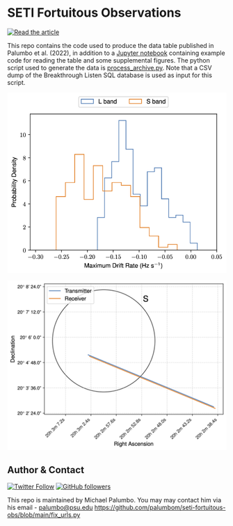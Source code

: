# SETI Fortuitous Observations
<a href="https://github.com/palumbom/seti-fortuitous-obs/blob/main/Fortuitous_Obs.pdf"><img src="https://img.shields.io/badge/article-pdf-blue.svg?style=flat" alt="Read the article"/></a>

This repo contains the code used to produce the data table published in Palumbo et al. (2022), in addition to a [Jupyter notebook](https://github.com/palumbom/seti-fortuitous-obs/blob/main/parse_observations.ipynb) containing example code for reading the table and some supplemental figures. The python script used to generate the data is [process_archive.py](https://github.com/palumbom/seti-fortuitous-obs/blob/main/process_archive.py). Note that a CSV dump of the Breakthrough Listen SQL database is used as input for this script.

![](https://github.com/palumbom/seti-fortuitous-obs/blob/main/plots/drift_dist.png)

![](https://github.com/palumbom/seti-fortuitous-obs/blob/main/plots/focal_line.png)

## Author & Contact
[![Twitter Follow](https://img.shields.io/twitter/follow/michael_palumbo?style=social)](https://twitter.com/michael_palumbo) [![GitHub followers](https://img.shields.io/github/followers/palumbom?label=Follow&style=social)](https://github.com/palumbom)

This repo is maintained by Michael Palumbo. You may may contact him via his email - [palumbo@psu.edu](mailto:palumbo@psu.edu)
https://github.com/palumbom/seti-fortuitous-obs/blob/main/fix_urls.py
